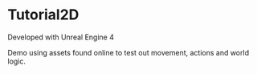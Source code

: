 # Tutorial2D

Developed with Unreal Engine 4

Demo using assets found online to test out movement, actions and world logic.
